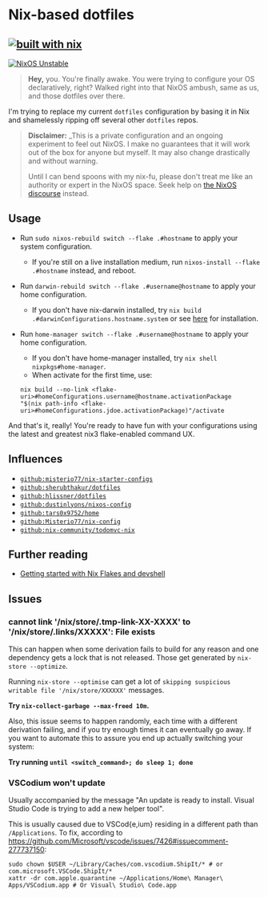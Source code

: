 # Nix-based dotfiles

## [![built with nix](https://builtwithnix.org/badge.svg)](https://builtwithnix.org)

[![NixOS Unstable](https://img.shields.io/badge/NixOS-unstable-blue.svg?style=flat-square&logo=NixOS&logoColor=white)](https://nixos.org)

> **Hey,** you. You're finally awake. You were trying to configure your OS
> declaratively, right? Walked right into that NixOS ambush, same as us, and those
> dotfiles over there.

I'm trying to replace my current `dotfiles` configuration by basing it in Nix and shamelessly ripping off several other `dotfiles` repos.

> **Disclaimer:** _This is a
> private configuration and an ongoing experiment to feel out NixOS. I make no
> guarantees that it will work out of the box for anyone but myself. It may also
> change drastically and without warning.
>
> Until I can bend spoons with my nix-fu, please don't treat me like an
> authority or expert in the NixOS space. Seek help on [the NixOS
> discourse](https://discourse.nixos.org) instead.

## Usage

- Run `sudo nixos-rebuild switch --flake .#hostname` to apply your system configuration.
  - If you're still on a live installation medium, run `nixos-install --flake .#hostname` instead, and reboot.
- Run `darwin-rebuild switch --flake .#username@hostname` to apply your home configuration.
  - If you don't have nix-darwin installed, try `nix build .#darwinConfigurations.hostname.system` or see [here](https://github.com/LnL7/nix-darwin) for installation.
- Run `home-manager switch --flake .#username@hostname` to apply your home configuration.
  - If you don't have home-manager installed, try `nix shell nixpkgs#home-manager`.
  - When activate for the first time, use:

  ```console
  nix build --no-link <flake-uri>#homeConfigurations.username@hostname.activationPackage
  "$(nix path-info <flake-uri>#homeConfigurations.jdoe.activationPackage)"/activate
  ```

And that's it, really! You're ready to have fun with your configurations using the latest and greatest nix3 flake-enabled command UX.

## Influences

- [`github:misterio77/nix-starter-configs`](https://github.com/Misterio77/nix-starter-configs)
- [`github:sherubthakur/dotfiles`](https://github.com/sherubthakur/dotfiles)
- [`github:hlissner/dotfiles`](https://github.com/hlissner/dotfiles)
- [`github:dustinlyons/nixos-config`](https://github.com/dustinlyons/nixos-config)
- [`github:tars0x9752/home`](https://github.com/tars0x9752/home)
- [`github:Misterio77/nix-config`](https://github.com/Misterio77/nix-config)
- [`github:nix-community/todomvc-nix`](https://github.com/nix-community/todomvc-nix)

## Further reading

- [Getting started with Nix Flakes and devshell](https://yuanwang.ca/posts/getting-started-with-flakes.html)

## Issues

### cannot link '/nix/store/.tmp-link-XX-XXXX' to '/nix/store/.links/XXXXX': File exists

This can happen when some derivation fails to build for any reason and one dependency gets a lock that is not released. Those get generated by `nix-store --optimize`.

Running `nix-store --optimise` can get a lot of `skipping suspicious writable file '/nix/store/XXXXXX'` messages.

**Try `nix-collect-garbage --max-freed 10m`.**

Also, this issue seems to happen randomly, each time with a different derivation failing, and if you try enough times it can eventually go away. If you want to automate this to assure you end up actually switching your system:

**Try running `until <switch_command>; do sleep 1; done`**

### VSCodium won't update

Usually accompanied by the message "An update is ready to install. Visual Studio Code is trying to add a new helper tool".

This is usually caused due to VSCod{e,ium} residing in a different path than `/Applications`. To fix, according to <https://github.com/Microsoft/vscode/issues/7426#issuecomment-277737150>:

```console
sudo chown $USER ~/Library/Caches/com.vscodium.ShipIt/* # or com.microsoft.VSCode.ShipIt/*
xattr -dr com.apple.quarantine ~/Applications/Home\ Manager\ Apps/VSCodium.app # Or Visual\ Studio\ Code.app
```
